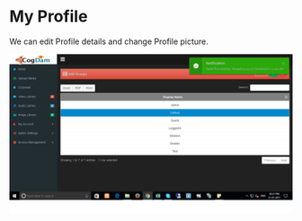 # My Profile

We can edit Profile details and change Profile picture.

![](../.gitbook/assets/image%20%28250%29.png)

